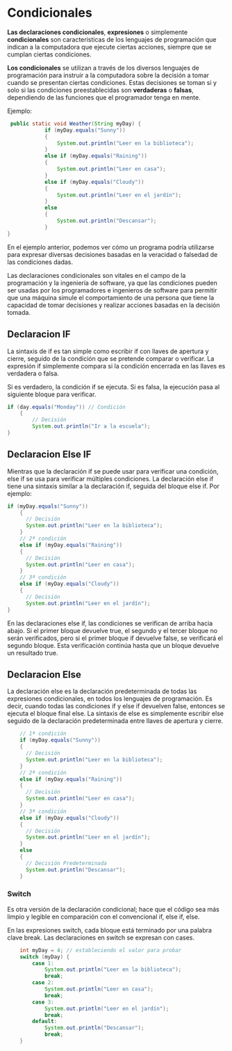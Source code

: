 # Condicionales

**Las declaraciones condicionales**, **expresiones** o simplemente **condicionales** son características de los lenguajes de programación que indican a la computadora que ejecute ciertas acciones, siempre que se cumplan ciertas condiciones.

**Los condicionales** se utilizan a través de los diversos lenguajes de programación para instruir a la computadora sobre la decisión a tomar cuando se presentan ciertas condiciones. Estas decisiones se toman si y solo si las condiciones preestablecidas son **verdaderas** o **falsas**, dependiendo de las funciones que el programador tenga en mente.

Ejemplo:

```java
 public static void Weather(String myDay) {
            if (myDay.equals("Sunny"))
            {
                System.out.println("Leer en la biblioteca");
            }
            else if (myDay.equals("Raining"))
            {
                System.out.println("Leer en casa");
            }
            else if (myDay.equals("Cloudy"))
            {
                System.out.println("Leer en el jardín");
            }
            else
            {
                System.out.println("Descansar");
            }
}
```

En el ejemplo anterior, podemos ver cómo un programa podría utilizarse para expresar diversas decisiones basadas en la veracidad o falsedad de las condiciones dadas.

Las declaraciones condicionales son vitales en el campo de la programación y la ingeniería de software, ya que las condiciones pueden ser usadas por los programadores e ingenieros de software para permitir que una máquina simule el comportamiento de una persona que tiene la capacidad de tomar decisiones y realizar acciones basadas en la decisión tomada.

## Declaracion IF
La sintaxis de if es tan simple como escribir if con llaves de apertura y cierre, seguido de la condición que se pretende comparar o verificar. La expresión if simplemente compara si la condición encerrada en las llaves es verdadera o falsa.

Si es verdadero, la condición if se ejecuta. Si es falsa, la ejecución pasa al siguiente bloque para verificar.
```java
if (day.equals("Monday")) // Condición
    {
        // Decisión
        System.out.println("Ir a la escuela");
}
```

## Declaracion Else IF
Mientras que la declaración if se puede usar para verificar una condición, else if se usa para verificar múltiples condiciones. La declaración else if tiene una sintaxis similar a la declaración if, seguida del bloque else if. Por ejemplo:
```java
if (myDay.equals("Sunny"))
    {
      // Decisión
      System.out.println("Leer en la biblioteca");
    }
    // 2ª condición
    else if (myDay.equals("Raining"))
    {
      // Decisión
      System.out.println("Leer en casa");
    }
    // 3ª condición
    else if (myDay.equals("Cloudy"))
    {
      // Decisión
      System.out.println("Leer en el jardín");
}
```

En las declaraciones else if, las condiciones se verifican de arriba hacia abajo. Si el primer bloque devuelve true, el segundo y el tercer bloque no serán verificados, pero si el primer bloque if devuelve false, se verificará el segundo bloque. Esta verificación continúa hasta que un bloque devuelve un resultado true.

## Declaracion Else
La declaración else es la declaración predeterminada de todas las expresiones condicionales, en todos los lenguajes de programación. Es decir, cuando todas las condiciones if y else if devuelven false, entonces se ejecuta el bloque final else. La sintaxis de else es simplemente escribir else seguido de la declaración predeterminada entre llaves de apertura y cierre.
```java
    // 1ª condición
    if (myDay.equals("Sunny"))
    {
      // Decisión
      System.out.println("Leer en la biblioteca");
    }
    // 2ª condición
    else if (myDay.equals("Raining"))
    {
      // Decisión
      System.out.println("Leer en casa");
    }
    // 3ª condición
    else if (myDay.equals("Cloudy"))
    {
      // Decisión
      System.out.println("Leer en el jardín");
    }
    else
    {
      // Decisión Predeterminada
      System.out.println("Descansar");
    }
```

### Switch
Es otra versión de la declaración condicional; hace que el código sea más limpio y legible en comparación con el convencional if, else if, else.

En las expresiones switch, cada bloque está terminado por una palabra clave break. Las declaraciones en switch se expresan con cases.
```java
  	int myDay = 4; // estableciendo el valor para probar
    switch (myDay) {
        case 1:
            System.out.println("Leer en la biblioteca");
            break;
        case 2:
            System.out.println("Leer en casa");
            break;
        case 3:
            System.out.println("Leer en el jardín");
            break;
        default:
            System.out.println("Descansar");
            break;
    }
```